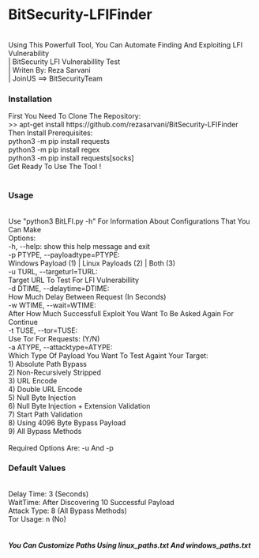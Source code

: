 # BitSecurity-LFIFinder
<br>
Using This Powerfull Tool, You Can Automate Finding And Exploiting LFI Vulnerability<br>
| BitSecurity LFI Vulnerabillity Test<br>
| Writen By: Reza Sarvani<br>
| JoinUS ==> BitSecurityTeam<br>

<h3><b>Installation</b></h3>
First You Need To Clone The Repository:<br>
    >> apt-get install https://github.com/rezasarvani/BitSecurity-LFIFinder<br>
Then Install Prerequisites:<br>
    python3 -m pip install requests<br>
    python3 -m pip install regex<br>
    python3 -m pip install requests[socks]<br>
Get Ready To Use The Tool !<br>
<br>
<h3><b>Usage</h3></b><br>
Use "python3 BitLFI.py -h" For Information About Configurations That You Can Make
<br>
Options:<br>
  -h, --help:             show this help message and exit<br>
  -p PTYPE, --payloadtype=PTYPE: <br>
                        Windows Payload (1) | Linux Payloads (2) | Both (3)<br>
  -u TURL, --targeturl=TURL: <br>
                        Target URL To Test For LFI Vulnerabillity<br>
  -d DTIME, --delaytime=DTIME: <br>
                        How Much Delay Between Request (In Seconds)<br>
  -w WTIME, --wait=WTIME: <br>
                        After How Much Successfull Exploit You Want To Be
                        Asked Again For Continue<Br>
  -t TUSE, --tor=TUSE:    <br>Use Tor For Requests: (Y/N)<br>
  -a ATYPE, --attacktype=ATYPE: <br>
                        Which Type Of Payload You Want To Test Againt Your
                        Target:<br> 1) Absolute Path Bypass <br>2) Non-Recursively
                        Stripped <br>3) URL Encode <br>4) Double URL Encode <br>5) Null
                        Byte Injection <br>6) Null Byte Injection + Extension
                        Validation <br>7) Start Path Validation <br>8) Using 4096 Byte
                        Bypass Payload <br>9) All Bypass Methods<br>
    <br>
    Required Options Are: -u And -p<br>
    <h3><b>Default Values</h3></b><br>
    Delay Time: 3 (Seconds)<br>
    WaitTime: After Discovering 10 Successful Payload<br>
    Attack Type: 8 (All Bypass Methods)<br>
    Tor Usage: n (No)<br>
    <br>
    <h5><b>You Can Customize Paths Using linux_paths.txt And windows_paths.txt</h5></b>
